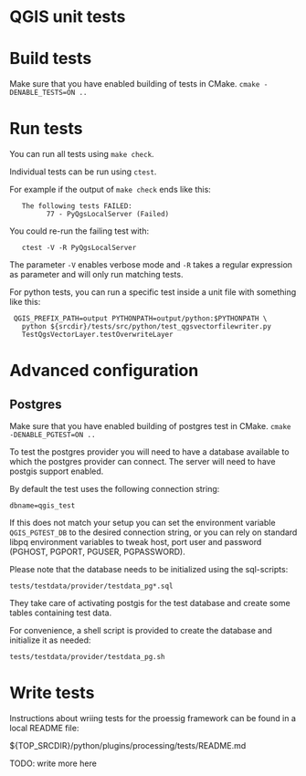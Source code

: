 QGIS unit tests
===============

# Build tests

Make sure that you have enabled building of tests in CMake.
`cmake -DENABLE_TESTS=ON ..`

# Run tests

You can run all tests using `make check`.

Individual tests can be run using `ctest`.

For example if the output of `make check` ends like this:

```
   The following tests FAILED:
         77 - PyQgsLocalServer (Failed)
```

You could re-run the failing test with:

```
   ctest -V -R PyQgsLocalServer
```

The parameter `-V` enables verbose mode and `-R` takes a regular expression as
parameter and will only run matching tests.


For python tests, you can run a specific test inside a unit file
with something like this:

```
 QGIS_PREFIX_PATH=output PYTHONPATH=output/python:$PYTHONPATH \
   python ${srcdir}/tests/src/python/test_qgsvectorfilewriter.py
   TestQgsVectorLayer.testOverwriteLayer
```


# Advanced configuration

## Postgres

Make sure that you have enabled building of postgres test in CMake.
`cmake -DENABLE_PGTEST=ON ..`

To test the postgres provider you will need to have a database available to
which the postgres provider can connect. The server will need to have postgis
support enabled.

By default the test uses the following connection string:

    dbname=qgis_test

If this does not match your setup you can set the environment variable
`QGIS_PGTEST_DB` to the desired connection string, or you can rely
on standard libpq environment variables to tweak host, port user and
password (PGHOST, PGPORT, PGUSER, PGPASSWORD).

Please note that the database needs to be initialized using
the sql-scripts:

    tests/testdata/provider/testdata_pg*.sql

They take care of activating postgis for the test database and
create some tables containing test data.

For convenience, a shell script is provided to create the database
and initialize it as needed:

    tests/testdata/provider/testdata_pg.sh

# Write tests

Instructions about wriing tests for the proessig framework
can be found in a local README file:

  ${TOP_SRCDIR}/python/plugins/processing/tests/README.md

TODO: write more here
